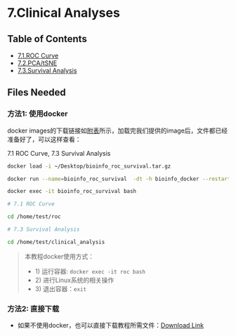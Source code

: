 # 7.Clinical Analyses

## Table of Contents

* [7.1.ROC Curve](roc_curve.md)
* [7.2.PCA/tSNE](pca_tsne.md)
* [7.3.Survival Analysis](survival_analysis.md)

## Files Needed

### 方法1: 使用docker

docker images的下载链接如[附表](../../appendix/appendix-iv.-teaching.md#teaching-docker)所示，加载完我们提供的image后，文件都已经准备好了，可以这样查看：
 
 7.1 ROC Curve, 7.3 Survival Analysis
 
```bash
docker load -i ~/Desktop/bioinfo_roc_survival.tar.gz

docker run --name=bioinfo_roc_survival  -dt -h bioinfo_docker --restart unless-stopped -v ~/Downloads/data:/data gangxu/bioinfo_roc_survival:1.0

docker exec -it bioinfo_roc_survival bash

# 7.1 ROC Curve

cd /home/test/roc

# 7.3 Survival Analysis

cd /home/test/clinical_analysis

```

> 本教程docker使用方式：
>
> * 1\) 运行容器:  `docker exec -it roc bash`
> * 2\) 进行Linux系统的相关操作
> * 3\) 退出容器：`exit`

### 方法2: 直接下载

* 如果不使用docker，也可以直接下载教程所需文件：[Download Link](https://github.com/lulab/teaching_book/blob/master/files/PART_III/7.clinical_analyses/README.md)

